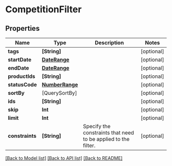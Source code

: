 # CompetitionFilter

## Properties
Name | Type | Description | Notes
------------ | ------------- | ------------- | -------------
**tags** | **[String]** |  | [optional] 
**startDate** | [**DateRange**](DateRange.md) |  | [optional] 
**endDate** | [**DateRange**](DateRange.md) |  | [optional] 
**productIds** | **[String]** |  | [optional] 
**statusCode** | [**NumberRange**](NumberRange.md) |  | [optional] 
**sortBy** | [QuerySortBy] |  | [optional] 
**ids** | **[String]** |  | [optional] 
**skip** | **Int** |  | [optional] 
**limit** | **Int** |  | [optional] 
**constraints** | **[String]** | Specify the constraints that need to be applied to the filter. | [optional] 

[[Back to Model list]](../README.md#documentation-for-models) [[Back to API list]](../README.md#documentation-for-api-endpoints) [[Back to README]](../README.md)


